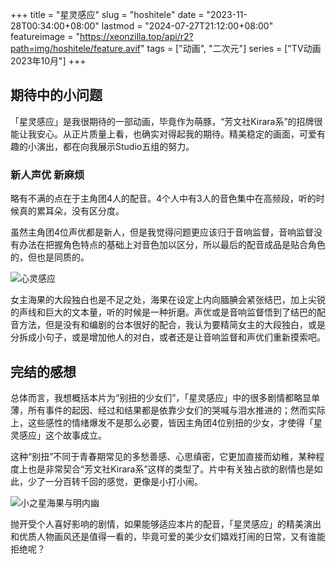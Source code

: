 +++
title = "星灵感应"
slug = "hoshitele"
date = "2023-11-28T00:34:00+08:00"
lastmod = "2024-07-27T21:12:00+08:00"
featureimage = "https://xeonzilla.top/api/r2?path=img/hoshitele/feature.avif"
tags = ["动画", "二次元"]
series = ["TV动画 2023年10月"]
+++
## 期待中的小问题
「星灵感应」是我很期待的一部动画，毕竟作为萌豚，“芳文社Kirara系”的招牌很能让我安心。从正片质量上看，也确实对得起我的期待。精美稳定的画面，可爱有趣的小演出，都在向我展示Studio五组的努力。

### 新人声优 新麻烦
略有不满的点在于主角团4人的配音。4个人中有3人的音色集中在高频段，听的时候真的累耳朵，没有区分度。

虽然主角团4位声优都是新人，但是我觉得问题更应该归于音响监督，音响监督没有办法在把握角色特点的基础上对音色加以区分，所以最后的配音成品是贴合角色的，但也是同质的。

![心灵感应](https://xeonzilla.top/api/r2?path=img/hoshitele/01.avif "心灵感应")

女主海果的大段独白也是不足之处，海果在设定上内向腼腆会紧张结巴，加上尖锐的声线和巨大的文本量，听的时候是一种折磨。声优或是音响监督悟到了结巴的配音方法，但是没有和编剧的台本很好的配合，我认为要精简女主的大段独白，或是分拆成小句子，或是增加他人的对白，或者还是让音响监督和声优们重新摸索吧。

## 完结的感想
总体而言，我想概括本片为“别扭的少女们”，「星灵感应」中的很多剧情都略显单薄，所有事件的起因、经过和结果都是依靠少女们的哭喊与泪水推进的；然而实际上，这些感性的情绪爆发不是那么必要，皆因主角团4位别扭的少女，才使得「星灵感应」这个故事成立。

这种“别扭”不同于青春期常见的多愁善感、心思缜密，它更加直接而幼稚，某种程度上也是非常契合“芳文社Kirara系”这样的类型了。片中有关独占欲的剧情也是如此，少了一分百转千回的感觉，更像是小打小闹。

![小之星海果与明内幽](https://xeonzilla.top/api/r2?path=img/hoshitele/02.avif "小之星海果与明内幽")

抛开受个人喜好影响的剧情，如果能够适应本片的配音，「星灵感应」的精美演出和优质人物画风还是值得一看的，毕竟可爱的美少女们嬉戏打闹的日常，又有谁能拒绝呢？
